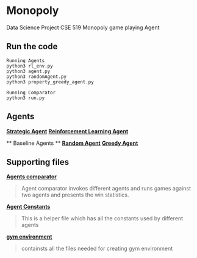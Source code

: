 # Monopoly

Data Science Project CSE 519
Monopoly game playing Agent

## Run the code
```
Running Agents
python3 rl_env.py
python3 agent.py
python3 randomAgent.py
python3 property_greedy_agent.py

Running Comparator
python3 run.py
```

## Agents
**[Strategic Agent](agent.py)**
**[Reinforcement Learning Agent](/gym-rl/gym_rl/envs/rl_env.py)**

** Baseline Agents **
**[Random Agent](randomAgent.py)**
**[Greedy Agent](property_greedy_agent.py)**



## Supporting files
**[Agents comparator](run.py)**
> Agent comparator invokes different agents and runs games against two agents and presents the win statistics.

**[Agent Constants](agent_constants.py)**
> This is a helper file which has all the constants used by different agents

**[gym environment](gym-rl)**
> containsts all the files needed for creating gym environment

